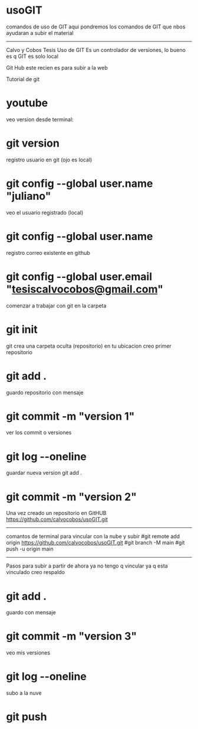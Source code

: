 # usoGIT
comandos de uso de GIT
aqui pondremos los comandos de GIT
que nbos ayudaran a subir el material

--------------

Calvo y Cobos
Tesis
Uso de GIT
Es un controlador de versiones, lo bueno es q GIT es solo local

Git Hub este recien es para subir a la web

Tutorial de git
# youtube
veo version desde terminal:
# git version
registro usuario en git (ojo es local)
# git config --global user.name "juliano"
veo el usuario registrado (local)
# git config --global user.name
registro correo existente en github
# git config --global user.email "tesiscalvocobos@gmail.com"
comenzar a trabajar con git en la carpeta
# git init
git crea una carpeta oculta (repositorio) en tu ubicacion
creo primer repositorio
# git add .
guardo repositorio con mensaje
# git commit -m "version 1"
ver los commit o versiones
# git log --oneline
guardar nueva version
git add .
# git commit -m "version 2"
Una vez creado un repositorio en GitHUB
https://github.com/calvocobos/usoGIT.git

--------------

comantos de terminal para vincular con la nube y subir
#git remote add origin https://github.com/calvocobos/usoGIT.git
#git branch -M main
#git push -u origin main

------------

Pasos para subir a partir de ahora
ya no tengo q vincular ya q esta vinculado
creo respaldo
# git add .
guardo con mensaje
# git commit -m "version 3"
veo mis versiones
# git log --oneline
subo a la nuve
# git push

